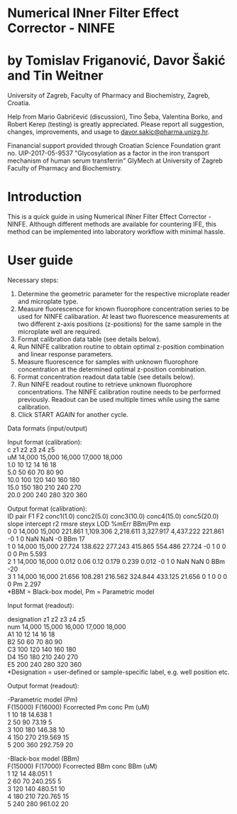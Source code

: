 # Numerical INner Filter Effect Corrector - NINFE
# by Tomislav Friganović, Davor Šakić and Tin Weitner

University of Zagreb, Faculty of Pharmacy and Biochemistry, Zagreb, Croatia.

Help from Mario Gabričević (discussion), Tino Šeba, Valentina Borko, and Robert Kerep (testing) is greatly appreciated. Please report all suggestion, changes, improvements, and usage to davor.sakic@pharma.unizg.hr. 

Finanancial support provided through Croatian Science Foundation grant no. UIP-2017-05-9537 "Glycosylation as a factor in the iron transport mechanism of human serum transferrin" GlyMech at University of Zagreb Faculty of Pharmacy and Biochemistry.

# Introduction

This is a quick guide in using Numerical INner Filter Effect Corrector - NINFE. 
Although different methods are available for countering IFE, this method can be implemented into laboratory workflow with minimal hassle.

# User guide

Necessary steps:

1) Determine the geometric parameter for the respective microplate reader and microplate type.
2) Measure fluorescence for known fluorophore concentration series to be used for NINFE calibaration. At least two fluorescence measurements at two different z-axis positions (z-positions) for the same sample in the microplate well are required.
3) Format calibration data table (see details below).
4) Run NINFE calibration routine to obtain optimal z-position combination and linear response parameters.
5) Measure fluorescence for samples with unknown fluorophore concentration at the determined optimal z-position combination.
6) Format concentration readout data table (see details below).
7) Run NINFE readout routine to retrieve unknown fluorophore concentrations. The NINFE calibration routine needs to be performed previously. Readout can be used multiple times while using the same calibration.
8) Click START AGAIN for another cycle.

Data formats (input/output)

Input format (calibration): <br>
c	z1	z2	z3	z4	z5 <br>
uM	14,000	15,000	16,000	17,000	18,000 <br>
1.0	10	12	14	16	18 <br>
5.0	50	60	70	80	90 <br>
10.0	100	120	140	160	180 <br>
15.0	150	180	210	240	270 <br>
20.0	200	240	280	320	360 <br>


Output format (calibration): <br>
ID	pair	F1	F2	conc1(1.0)	conc2(5.0)	conc3(10.0)	conc4(15.0)	conc5(20.0)	slope	intercept	r2	rmsre	steyx	LOD	%mErr	BBm/Pm	exp <br>
0	0	14,000	15,000	221.861	1,109.306	2,218.611	3,327.917	4,437.222	221.861	-0	1	0	NaN	NaN	-0	BBm	17 <br>
1	0	14,000	15,000	27.724	138.622	277.243	415.865	554.486	27.724	-0	1	0	0	0	0	Pm	5.593 <br>
2	1	14,000	16,000	0.012	0.06	0.12	0.179	0.239	0.012	-0	1	0	NaN	NaN	0	BBm	-20 <br>
3	1	14,000	16,000	21.656	108.281	216.562	324.844	433.125	21.656	0	1	0	0	0	0	Pm	2.297 <br>
*BBM = Black-box model, Pm = Parametric model <br>

Input format (readout): <br>

designation	z1	z2	z3	z4	z5 <br>
num	14,000	15,000	16,000	17,000	18,000 <br>
A1	10	12	14	16	18 <br>
B2	50	60	70	80	90 <br>
C3	100	120	140	160	180 <br>
D4	150	180	210	240	270 <br>
E5	200	240	280	320	360 <br>
*Designation = user-defined or sample-specific label, e.g. well position etc. <br>

Output format (readout): <br>

-Parametric model (Pm) <br>
 	F(15000)	F(16000)	Fcorrected Pm	conc Pm (uM) <br>
1	10	18	14.638	1 <br>
2	50	90	73.19	5 <br>
3	100	180	146.38	10 <br>
4	150	270	219.569	15 <br>
5	200	360	292.759	20 <br>

-Black-box model (BBm) <br>
 	F(15000)	F(17000)	Fcorrected BBm	conc BBm (uM) <br>
1	12	14	48.051	1 <br>
2	60	70	240.255	5 <br>
3	120	140	480.51	10 <br>
4	180	210	720.765	15 <br>
5	240	280	961.02	20 <br>

